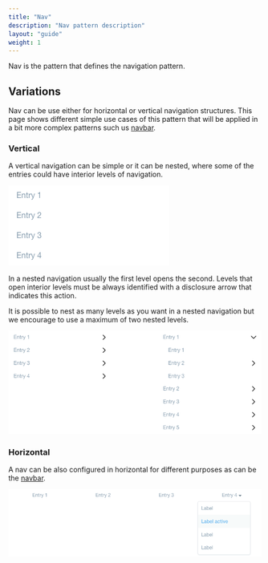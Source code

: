 ```yaml
---
title: "Nav"
description: "Nav pattern description"
layout: "guide"
weight: 1
---
```


Nav is the pattern that defines the navigation pattern.

## Variations

Nav can be use either for horizontal or vertical navigation structures. This page shows different simple use cases of this pattern that will be applied in a bit more complex patterns such us [navbar](./navbar.html).

### Vertical
A vertical navigation can be simple or it can be nested, where some of the entries could have interior levels of navigation.

![nav stacked](../../../images/navStacked.png)

In a nested navigation usually the first level opens the second. Levels that open interior levels must be always identified with a disclosure arrow that indicates this action.

It is possible to nest as many levels as you want in a nested navigation but we encourage to use a maximum of two nested levels.

![nav stacked](../../../images/navNested.png)

### Horizontal
A nav can be also configured in horizontal for different purposes as can be the [navbar](./navbar.html).

![nav stacked](../../../images/navHorizontal.png)
